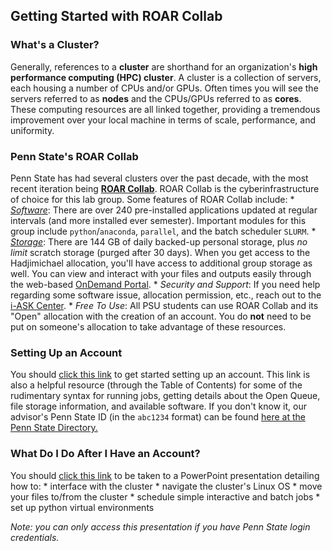 ## Getting Started with ROAR Collab

### What's a Cluster?

Generally, references to a **cluster** are shorthand for an organization's **high performance computing (HPC) cluster**. A cluster is a collection of servers, each housing a number of CPUs and/or GPUs. Often times you will see the servers referred to as **nodes** and the CPUs/GPUs referred to as **cores**. These computing resources are all linked together, providing a tremendous improvement over your local machine in terms of scale, performance, and uniformity.

### Penn State's ROAR Collab

Penn State has had several clusters over the past decade, with the most recent iteration being [**ROAR Collab**](https://www.icds.psu.edu/roar-collab/). ROAR Collab is the cyberinfrastructure of choice for this lab group. Some features of ROAR Collab include: \* [*Software*](https://www.icds.psu.edu/computing-services/software/): There are over 240 pre-installed applications updated at regular intervals (and more installed ever semester). Important modules for this group include `python`/`anaconda`, `parallel`, and the batch scheduler `SLURM`. \* [*Storage*](https://www.icds.psu.edu/file-storage-on-roar-collab/): There are 144 GB of daily backed-up personal storage, plus *no limit* scratch storage (purged after 30 days). When you get access to the Hadjimichael allocation, you'll have access to additional group storage as well. You can view and interact with your files and outputs easily through the web-based [OnDemand Portal](https://rcportal.hpc.psu.edu/pun/sys/dashboard). \* *Security and Support*: If you need help regarding some software issue, allocation permission, etc., reach out to the [i-ASK Center](https://www.icds.psu.edu/support/). \* *Free To Use*: All PSU students can use ROAR Collab and its "Open" allocation with the creation of an account. You do **not** need to be put on someone's allocation to take advantage of these resources.

### Setting Up an Account

You should [click this link](https://www.icds.psu.edu/roar-collab-user-guide/) to get started setting up an account. This link is also a helpful resource (through the Table of Contents) for some of the rudimentary syntax for running jobs, getting details about the Open Queue, file storage information, and available software. If you don't know it, our advisor's Penn State ID (in the `abc1234` format) can be found [here at the Penn State Directory.](https://directory.psu.edu/)

### What Do I Do After I Have an Account?

You should [click this link](https://pennstateoffice365-my.sharepoint.com/:p:/r/personal/azh5924_psu_edu/Documents/Hadjimichael%20Group%20Materials/Training/Joining%20and%20Using%20the%20Cluster/ClusterTraining.pptx?d=w9bc7a237922341b98927cc4d7dd098b1&csf=1&web=1&e=GSHOEX) to be taken to a PowerPoint presentation detailing how to: \* interface with the cluster \* navigate the cluster's Linux OS \* move your files to/from the cluster \* schedule simple interactive and batch jobs \* set up python virtual environments

*Note: you can only access this presentation if you have Penn State login credentials.*